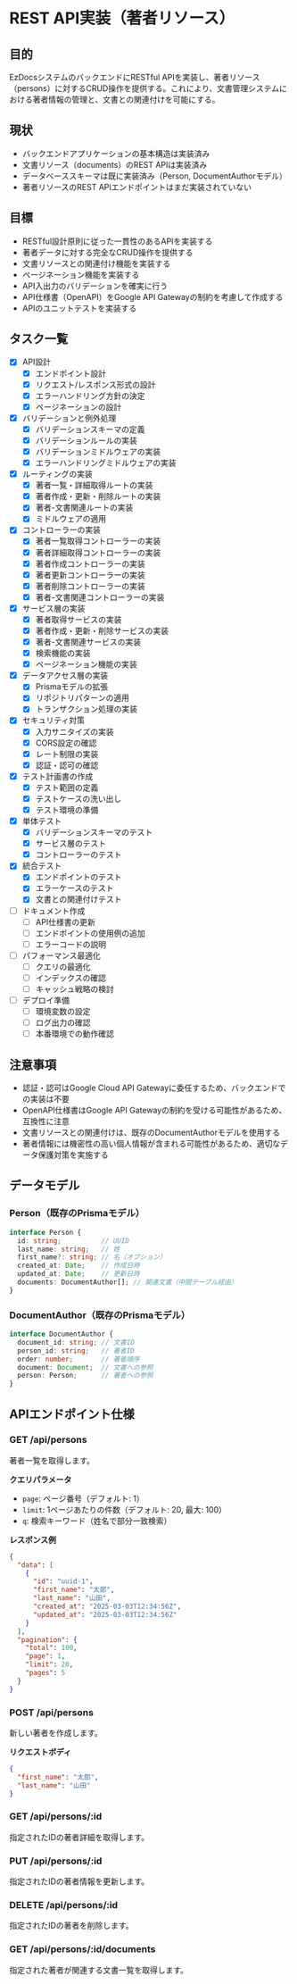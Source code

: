 # REST API実装（著者リソース）

## 目的
EzDocsシステムのバックエンドにRESTful APIを実装し、著者リソース（persons）に対するCRUD操作を提供する。これにより、文書管理システムにおける著者情報の管理と、文書との関連付けを可能にする。

## 現状
- バックエンドアプリケーションの基本構造は実装済み
- 文書リソース（documents）のREST APIは実装済み
- データベーススキーマは既に実装済み（Person, DocumentAuthorモデル）
- 著者リソースのREST APIエンドポイントはまだ実装されていない

## 目標
- RESTful設計原則に従った一貫性のあるAPIを実装する
- 著者データに対する完全なCRUD操作を提供する
- 文書リソースとの関連付け機能を実装する
- ページネーション機能を実装する
- API入出力のバリデーションを確実に行う
- API仕様書（OpenAPI）をGoogle API Gatewayの制約を考慮して作成する
- APIのユニットテストを実装する

## タスク一覧

- [x] API設計
  - [x] エンドポイント設計
  - [x] リクエスト/レスポンス形式の設計
  - [x] エラーハンドリング方針の決定
  - [x] ページネーションの設計

- [x] バリデーションと例外処理
  - [x] バリデーションスキーマの定義
  - [x] バリデーションルールの実装
  - [x] バリデーションミドルウェアの実装
  - [x] エラーハンドリングミドルウェアの実装

- [x] ルーティングの実装
  - [x] 著者一覧・詳細取得ルートの実装
  - [x] 著者作成・更新・削除ルートの実装
  - [x] 著者-文書関連ルートの実装
  - [x] ミドルウェアの適用

- [x] コントローラーの実装
  - [x] 著者一覧取得コントローラーの実装
  - [x] 著者詳細取得コントローラーの実装
  - [x] 著者作成コントローラーの実装
  - [x] 著者更新コントローラーの実装
  - [x] 著者削除コントローラーの実装
  - [x] 著者-文書関連コントローラーの実装

- [x] サービス層の実装
  - [x] 著者取得サービスの実装
  - [x] 著者作成・更新・削除サービスの実装
  - [x] 著者-文書関連サービスの実装
  - [x] 検索機能の実装
  - [x] ページネーション機能の実装

- [x] データアクセス層の実装
  - [x] Prismaモデルの拡張
  - [x] リポジトリパターンの適用
  - [x] トランザクション処理の実装

- [x] セキュリティ対策
  - [x] 入力サニタイズの実装
  - [x] CORS設定の確認
  - [x] レート制限の実装
  - [x] 認証・認可の確認

- [x] テスト計画書の作成
  - [x] テスト範囲の定義
  - [x] テストケースの洗い出し
  - [x] テスト環境の準備

- [x] 単体テスト
  - [x] バリデーションスキーマのテスト
  - [x] サービス層のテスト
  - [x] コントローラーのテスト

- [x] 統合テスト
  - [x] エンドポイントのテスト
  - [x] エラーケースのテスト
  - [x] 文書との関連付けテスト

- [ ] ドキュメント作成
  - [ ] API仕様書の更新
  - [ ] エンドポイントの使用例の追加
  - [ ] エラーコードの説明

- [ ] パフォーマンス最適化
  - [ ] クエリの最適化
  - [ ] インデックスの確認
  - [ ] キャッシュ戦略の検討

- [ ] デプロイ準備
  - [ ] 環境変数の設定
  - [ ] ログ出力の確認
  - [ ] 本番環境での動作確認

## 注意事項
- 認証・認可はGoogle Cloud API Gatewayに委任するため、バックエンドでの実装は不要
- OpenAPI仕様書はGoogle API Gatewayの制約を受ける可能性があるため、互換性に注意
- 文書リソースとの関連付けは、既存のDocumentAuthorモデルを使用する
- 著者情報には機密性の高い個人情報が含まれる可能性があるため、適切なデータ保護対策を実施する

## データモデル

### Person（既存のPrismaモデル）
```typescript
interface Person {
  id: string;          // UUID
  last_name: string;   // 姓
  first_name?: string; // 名（オプション）
  created_at: Date;    // 作成日時
  updated_at: Date;    // 更新日時
  documents: DocumentAuthor[]; // 関連文書（中間テーブル経由）
}
```

### DocumentAuthor（既存のPrismaモデル）
```typescript
interface DocumentAuthor {
  document_id: string; // 文書ID
  person_id: string;   // 著者ID
  order: number;       // 著者順序
  document: Document;  // 文書への参照
  person: Person;      // 著者への参照
}
```

## APIエンドポイント仕様

### GET /api/persons
著者一覧を取得します。

**クエリパラメータ**
- `page`: ページ番号（デフォルト: 1）
- `limit`: 1ページあたりの件数（デフォルト: 20, 最大: 100）
- `q`: 検索キーワード（姓名で部分一致検索）

**レスポンス例**
```json
{
  "data": [
    {
      "id": "uuid-1",
      "first_name": "太郎",
      "last_name": "山田",
      "created_at": "2025-03-03T12:34:56Z",
      "updated_at": "2025-03-03T12:34:56Z"
    }
  ],
  "pagination": {
    "total": 100,
    "page": 1,
    "limit": 20,
    "pages": 5
  }
}
```

### POST /api/persons
新しい著者を作成します。

**リクエストボディ**
```json
{
  "first_name": "太郎",
  "last_name": "山田"
}
```

### GET /api/persons/:id
指定されたIDの著者詳細を取得します。

### PUT /api/persons/:id
指定されたIDの著者情報を更新します。

### DELETE /api/persons/:id
指定されたIDの著者を削除します。

### GET /api/persons/:id/documents
指定された著者が関連する文書一覧を取得します。
